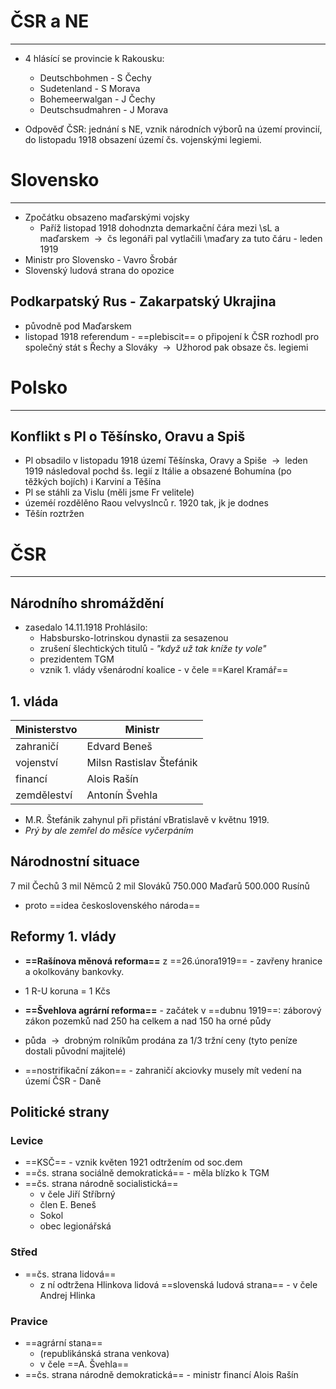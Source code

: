 # ČSR a NE
---
- 4 hlásící se provincie k Rakousku:
	- Deutschbohmen - S Čechy
	- Sudetenland - S Morava
	- Bohemeerwalgan - J Čechy
	- Deutschsudmahren - J Morava

- Odpověď ČSR: jednání s NE, vznik národních výborů na území provincií, do listopadu 1918 obsazení území čs. vojenskými legiemi.

# Slovensko
---
- Zpočátku obsazeno maďarskými vojsky
	- Paříž listopad 1918 dohodnzta demarkační čára mezi \sL a maďarskem  ${\ \longrightarrow\ }$ čs legonáři pal vytlačili \maďary za tuto čáru - leden 1919
- Ministr pro Slovensko - Vavro Šrobár
- Slovenský ludová strana do opozice

## Podkarpatský Rus - Zakarpatský Ukrajina
- původně pod Maďarskem
- listopad 1918 referendum - ==plebiscit== o připojení k ČSR rozhodl pro společný stát s Řechy a Slováky  ${\ \longrightarrow\ }$ Užhorod pak obsaze čs. legiemi

# Polsko
---
## Konflikt s Pl o Těšínsko, Oravu a Spiš

- Pl obsadilo v listopadu 1918 území Těšínska, Oravy a Spiše  ${\ \longrightarrow\ }$ leden 1919 následoval pochd šs. legií z Itálie a obsazené Bohumína (po těžkých bojích) i Karviní a Těšína
- Pl se stáhli za Vislu (měli jsme Fr velitele)
- územéí rozdělěno Raou velvyslnců r. 1920 tak, jk je dodnes
- Těšín roztržen

# ČSR
---
## Národního shromáždění
- zasedalo 14.11.1918
Prohlásilo:
	- Habsbursko-lotrinskou dynastii za sesazenou
	- zrušení šlechtických titulů - _"když už tak kníže ty vole"_
	- prezidentem TGM
	- vznik 1. vlády všenárodní koalice - v čele ==Karel Kramář==

## 1. vláda

| Ministerstvo | Ministr                  |
| ------------ | ------------------------ |
| zahraničí    | Edvard Beneš             |
| vojenství    | Milsn Rastislav Štefánik |
| financí      | Alois Rašín              |
| zemděleství  | Antonín Švehla           |

- M.R. Štefánik zahynul při přistání vBratislavě v květnu 1919.
- _Prý by ale zemřel do měsíce vyčerpáním_

## Národnostní situace

7 mil Čechů
3 mil Němců
2 mil Slováků
750.000 Maďarů
500.000 Rusínů

- proto ==idea československého národa==

## Reformy 1. vlády
- **==Rašínova měnová reforma==** z ==26.února1919== - zavřeny hranice a okolkovány bankovky.
- 1 R-U koruna = 1 Kčs

- **==Švehlova agrární reforma==** - začátek v ==dubnu 1919==: záborový zákon pozemků nad 250 ha celkem a nad 150 ha orné půdy
- půda  ${\ \longrightarrow\ }$ drobným rolníkům prodána za 1/3 tržní ceny  (tyto peníze dostali původní majitelé)

- ==nostrifikační zákon== - zahraničí akciovky musely mít vedení na území ČSR - Daně

## Politické strany
### Levice

- ==KSČ== - vznik květen 1921 odtržením od soc.dem
- ==čs. strana sociálně demokratická== - měla blízko k TGM
- ==čs. strana národně socialistická==
	- v čele Jiří Stříbrný
	- člen E. Beneš
	- Sokol
	- obec legionářská

### Střed

- ==čs. strana lidová==
	- z ní odtržena Hlinkova lidová ==slovenská ludová strana== - v čele Andrej Hlinka

### Pravice
 - ==agrární stana==
	 - (republikánská strana venkova)
	 - v čele ==A. Švehla==
- ==čs. strana národně demokratická== - ministr financí Alois Rašín